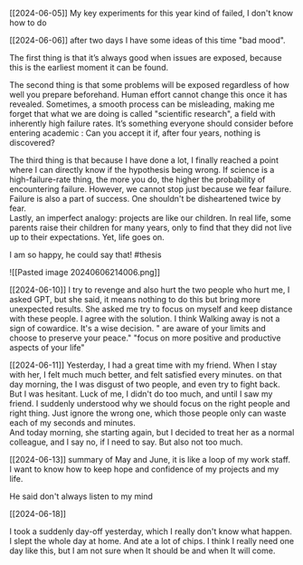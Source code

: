 [[2024-06-05]]
My key experiments for this year kind of failed, I don't know how to do 

[[2024-06-06]]
after two days I have some ideas of this time "bad mood". 

The first thing is that it’s always good when issues are exposed, because this is the earliest moment it can be found. 

The second thing is that some problems will be exposed regardless of how well you prepare beforehand. Human effort cannot change this once it has revealed. Sometimes, a smooth process can be misleading, making me forget that what we are doing is called "scientific research", a field with inherently high failure rates. It’s something everyone should consider before entering academic : Can you accept it if, after four years, nothing is discovered? 

The third thing is that because I have done a lot, I finally reached a point where I can directly know if the hypothesis being wrong. If science is a high-failure-rate thing, the more you do, the higher the probability of encountering failure. However, we cannot stop just because we fear failure. Failure is also a part of success. One shouldn't be disheartened twice by fear.  
Lastly, an imperfect analogy: projects are like our children. In real life, some parents raise their children for many years, only to find that they did not live up to their expectations. Yet, life goes on.

I am so happy, he could say that! #thesis

![[Pasted image 20240606214006.png]]

[[2024-06-10]]
I try to revenge and also hurt the two people who hurt me, I asked GPT, but she said, it means nothing to do this but bring more unexpected results. She asked me try to focus on myself and keep distance with these people. I agree with the solution. I think Walking away is not a sign of cowardice. It's a wise decision. " are aware of your limits and choose to preserve your peace." "focus on more positive and productive aspects of your life" 

[[2024-06-11]]
Yesterday, I had a great time with my friend. When I stay with her, I felt much much better, and felt satisfied every minutes. on that day morning, the I was disgust of two people, and even try to fight back. But I was hesitant. Luck of me, I didn't do too much, and until I saw my friend. I suddenly understood why we should focus on the right people and right thing. Just ignore the wrong one, which those people only can waste each of my seconds and minutes.  
And today morning, she starting again, but I decided to treat her as a normal colleague, and I say no, if I need to say. But also not too much.  

[[2024-06-13]]
summary of May and June, it is like a loop of my work staff. 
I want to know how to keep hope and confidence of my projects and my life.

He said don't always listen to my mind

[[2024-06-18]]

I took a suddenly day-off yesterday, which I really don't know what happen. I slept the whole day at home. And ate a lot of chips. I think I really need one day like this, but I am not sure when It should be and when It will come. 